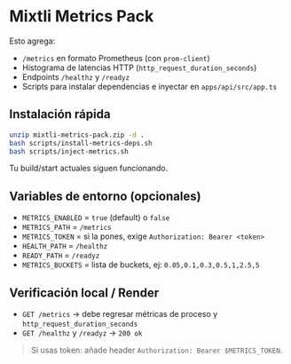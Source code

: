 # Mixtli Metrics Pack

Esto agrega:
- `/metrics` en formato Prometheus (con `prom-client`)
- Histograma de latencias HTTP (`http_request_duration_seconds`)
- Endpoints `/healthz` y `/readyz`
- Scripts para instalar dependencias e inyectar en `apps/api/src/app.ts`

## Instalación rápida
```bash
unzip mixtli-metrics-pack.zip -d .
bash scripts/install-metrics-deps.sh
bash scripts/inject-metrics.sh
```

Tu build/start actuales siguen funcionando.

## Variables de entorno (opcionales)
- `METRICS_ENABLED` = `true` (default) o `false`
- `METRICS_PATH` = `/metrics`
- `METRICS_TOKEN` = si la pones, exige `Authorization: Bearer <token>`
- `HEALTH_PATH` = `/healthz`
- `READY_PATH`  = `/readyz`
- `METRICS_BUCKETS` = lista de buckets, ej: `0.05,0.1,0.3,0.5,1,2.5,5`

## Verificación local / Render
- `GET /metrics` → debe regresar métricas de proceso y `http_request_duration_seconds`
- `GET /healthz` y `/readyz` → `200 ok`

> Si usas token: añade header `Authorization: Bearer $METRICS_TOKEN`.

